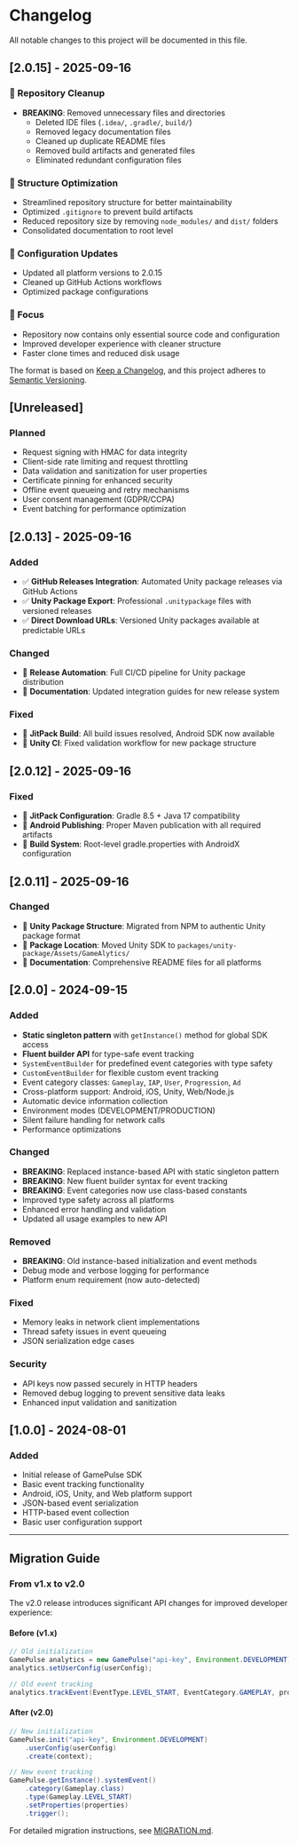 # Changelog

All notable changes to this project will be documented in this file.

## [2.0.15] - 2025-09-16

### 🧹 Repository Cleanup
- **BREAKING**: Removed unnecessary files and directories
  - Deleted IDE files (`.idea/`, `.gradle/`, `build/`)
  - Removed legacy documentation files
  - Cleaned up duplicate README files
  - Removed build artifacts and generated files
  - Eliminated redundant configuration files

### 📁 Structure Optimization
- Streamlined repository structure for better maintainability
- Optimized `.gitignore` to prevent build artifacts
- Reduced repository size by removing `node_modules/` and `dist/` folders
- Consolidated documentation to root level

### 🔧 Configuration Updates
- Updated all platform versions to 2.0.15
- Cleaned up GitHub Actions workflows
- Optimized package configurations

### 🎯 Focus
- Repository now contains only essential source code and configuration
- Improved developer experience with cleaner structure
- Faster clone times and reduced disk usage

The format is based on [Keep a Changelog](https://keepachangelog.com/en/1.0.0/),
and this project adheres to [Semantic Versioning](https://semver.org/spec/v2.0.0.html).

## [Unreleased]

### Planned
- Request signing with HMAC for data integrity
- Client-side rate limiting and request throttling
- Data validation and sanitization for user properties
- Certificate pinning for enhanced security
- Offline event queueing and retry mechanisms
- User consent management (GDPR/CCPA)
- Event batching for performance optimization

## [2.0.13] - 2025-09-16

### Added
- ✅ **GitHub Releases Integration**: Automated Unity package releases via GitHub Actions
- ✅ **Unity Package Export**: Professional `.unitypackage` files with versioned releases
- ✅ **Direct Download URLs**: Versioned Unity packages available at predictable URLs

### Changed
- 🔧 **Release Automation**: Full CI/CD pipeline for Unity package distribution
- 🔧 **Documentation**: Updated integration guides for new release system

### Fixed
- 🐛 **JitPack Build**: All build issues resolved, Android SDK now available
- 🐛 **Unity CI**: Fixed validation workflow for new package structure

## [2.0.12] - 2025-09-16

### Fixed
- 🐛 **JitPack Configuration**: Gradle 8.5 + Java 17 compatibility
- 🐛 **Android Publishing**: Proper Maven publication with all required artifacts
- 🐛 **Build System**: Root-level gradle.properties with AndroidX configuration

## [2.0.11] - 2025-09-16

### Changed
- 🔧 **Unity Package Structure**: Migrated from NPM to authentic Unity package format
- 🔧 **Package Location**: Moved Unity SDK to `packages/unity-package/Assets/GameAlytics/`
- 🔧 **Documentation**: Comprehensive README files for all platforms

## [2.0.0] - 2024-09-15

### Added
- **Static singleton pattern** with `getInstance()` method for global SDK access
- **Fluent builder API** for type-safe event tracking
- `SystemEventBuilder` for predefined event categories with type safety
- `CustomEventBuilder` for flexible custom event tracking
- Event category classes: `Gameplay`, `IAP`, `User`, `Progression`, `Ad`
- Cross-platform support: Android, iOS, Unity, Web/Node.js
- Automatic device information collection
- Environment modes (DEVELOPMENT/PRODUCTION)
- Silent failure handling for network calls
- Performance optimizations

### Changed
- **BREAKING**: Replaced instance-based API with static singleton pattern
- **BREAKING**: New fluent builder syntax for event tracking
- **BREAKING**: Event categories now use class-based constants
- Improved type safety across all platforms
- Enhanced error handling and validation
- Updated all usage examples to new API

### Removed
- **BREAKING**: Old instance-based initialization and event methods
- Debug mode and verbose logging for performance
- Platform enum requirement (now auto-detected)

### Fixed
- Memory leaks in network client implementations
- Thread safety issues in event queueing
- JSON serialization edge cases

### Security
- API keys now passed securely in HTTP headers
- Removed debug logging to prevent sensitive data leaks
- Enhanced input validation and sanitization

## [1.0.0] - 2024-08-01

### Added
- Initial release of GamePulse SDK
- Basic event tracking functionality
- Android, iOS, Unity, and Web platform support
- JSON-based event serialization
- HTTP-based event collection
- Basic user configuration support

---

## Migration Guide

### From v1.x to v2.0

The v2.0 release introduces significant API changes for improved developer experience:

#### Before (v1.x)
```java
// Old initialization
GamePulse analytics = new GamePulse("api-key", Environment.DEVELOPMENT);
analytics.setUserConfig(userConfig);

// Old event tracking
analytics.trackEvent(EventType.LEVEL_START, EventCategory.GAMEPLAY, properties);
```

#### After (v2.0)
```java
// New initialization
GamePulse.init("api-key", Environment.DEVELOPMENT)
    .userConfig(userConfig)
    .create(context);

// New event tracking
GamePulse.getInstance().systemEvent()
    .category(Gameplay.class)
    .type(Gameplay.LEVEL_START)
    .setProperties(properties)
    .trigger();
```

For detailed migration instructions, see [MIGRATION.md](MIGRATION.md).
